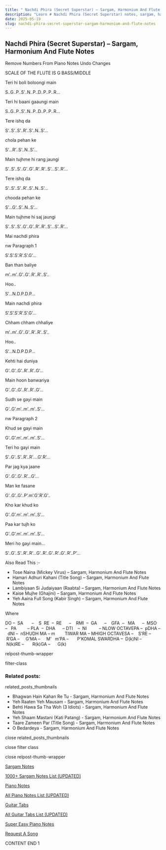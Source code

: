 ```yaml
---
title: " Nachdi Phira (Secret Superstar) – Sargam, Harmonium And Flute Notes"
description: "Learn # Nachdi Phira (Secret Superstar) notes, sargam, harmonium notations and flute notes. Easy step-by-step tutorial for beginners."
date: 2025-05-19
slug: nachdi-phira-secret-superstar-sargam-harmonium-and-flute-notes
---
```


## Nachdi Phira (Secret Superstar) – Sargam, Harmonium And Flute Notes

Remove Numbers From Piano Notes
Undo Changes

SCALE OF THE FLUTE IS G BASS/MIDDLE

Teri hi boli boloongi main

S..G..P..S’..N..P..D..P..P..R…

Teri hi baani gaaungi main

S..G..P..S’..N..P..D..P..P..R…

Tere ishq da

S’..S’..S’..R’..S’..N..S’…

chola pehan ke

S’…R’..S’..N..S’…

Main tujhme hi rang jaungi

S’..S’..S’..G’..G’..R’..R’..S’…S’..R’…

Tere ishq da

S’..S’..S’..R’..S’..N..S’…

chooda pehan ke

S’…G’..S’..N..S’…

Main tujhme hi saj jaungi

S’..S’..S’..G’..G’..R’..R’..S’…S’..R’…

Mai nachdi phira

nw Paragraph 1

S’.S’.S’.R’.S’.G’…

Ban than baliye

m’..m’..G’..G’..R’..R’..S’..

Hoo..

S’…N.D.P.D.P…

Main nachdi phira

S’.S’.S’.R’.S’.G’…

Chham chham chhaliye

m’..m’..G’..G’..R’..R’..S’..

Hoo..

S’…N.D.P.D.P…

Kehti hai duniya

G’..G’..G’..R’..R’..G’…

Main hoon banwariya

G’..G’..G’..R’..R’..G’…

Sudh se gayi main

G’..G’.m’..m’..m’..S’…

nw Paragraph 2

Khud se gayi main

G’..G’.m’..m’..m’..S’…

Teri ho gayi main

S’..G’..S’..R’..R’….G’.R’…

Par jag kya jaane

G’..G’..G’..R’…G’…

Man ke fasane

G’..G’..G’..P’.m’.G’.R’.G’..

Kho kar khud ko

G’..G’.m’..m’..m’..S’…

Paa kar tujh ko

G’..G’.m’..m’..m’..S’…

Meri ho gayi main…

S’..G’..S’..R’..R’…G’..R’..G’..R’..G’..R’..P’…

Also Read This :-

- Tose Naina (Mickey Virus) – Sargam, Harmonium And Flute Notes
- Hamari Adhuri Kahani (Title Song) – Sargam, Harmonium And Flute Notes
- Lambiyaan Si Judaiyaan (Raabta) – Sargam, Harmonium And Flute Notes
- Kaise Mujhe (Ghajini) – Sargam, Harmonium And Flute Notes
- Yeh Aaina Full Song (Kabir Singh) – Sargam, Harmonium And Flute Notes

Where

DO –  SA       –    S  RE  –  RE      –    RMI  –  GA      –    GFA  –   MA      –  MSO  –   PA         – PLA  –  DHA      – DTI    –  NI          – NLOW OCTAVEPA –  pDHA –  dNI –  nSHUDH MA – m        TIWAR MA – MHIGH OCTAVESA –    S’RE –     R’GA –     G’MA –     M’   m’PA –       P’KOMAL SWARDHA –  D(k)NI –       N(k)RE –       R(k)GA –      G(k)

relpost-thumb-wrapper

filter-class

### Related posts:

related_posts_thumbnails

- Bhagwan Hain Kahan Re Tu - Sargam, Harmonium And Flute Notes
- Yeh Raaten Yeh Mausam - Sargam, Harmonium And Flute Notes
- Behti Hawa Sa Tha Woh (3 Idiots) - Sargam, Harmonium And Flute Notes
- Yeh Shaam Mastani (Kati Patang) - Sargam, Harmonium And Flute Notes
- Taare Zameen Par (Title Song) - Sargam, Harmonium And Flute Notes
- O Bedardeya - Sargam, Harmonium And Flute Notes

close related_posts_thumbnails

close filter class

close relpost-thumb-wrapper

[Sargam Notes](/sargam-notes.html)

[1000+ Sargam Notes List (UPDATED)](/all-songs-list-sargam-notes.html)

[Piano Notes](/piano-notes.html)

[All Piano Notes List (UPDATED)](/all-songs-list-piano-notes.html)

[Guitar Tabs](/guitar-tabs.html)

[All Guitar Tabs List (UPDATED)](/all-songs-list-guitar-tabs.html)

[Super Easy Piano Notes](https://studywall.in/)

[Request A Song](/request-a-song.html)

CONTENT END 1
